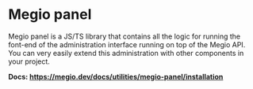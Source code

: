 # Megio panel

Megio panel is a JS/TS library that contains all the logic for running the font-end of the administration interface running on top of the Megio API. You can very easily extend this administration with other components in your project.

**Docs: https://megio.dev/docs/utilities/megio-panel/installation**
